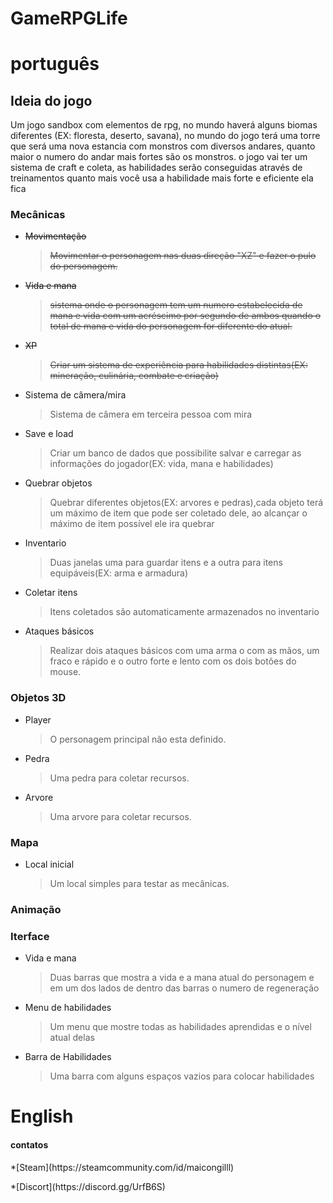 # GameRPGLife

<h1>português</h1>

<h2>Ideia do jogo</h2>
<p>Um jogo sandbox com elementos de rpg, no mundo haverá alguns biomas diferentes (EX: floresta, deserto, savana), no mundo do jogo terá uma torre que será uma nova estancia com monstros com diversos andares, quanto maior o numero do andar mais fortes são os monstros. o jogo vai ter um sistema de craft e coleta, as habilidades serão conseguidas através de treinamentos quanto mais você usa a habilidade mais forte e eficiente ela fica</p>

<h3>Mecânicas</h3>
<ul>
  <strike><li>Movimentação</li>
  <blockquote>Movimentar o personagem nas duas direção "XZ" e fazer o pulo do personagem.</blockquote></strike>
  <strike><li>Vida e mana</li>
  <blockquote>sistema onde o personagem tem um numero estabelecida de mana e vida com um acréscimo por segundo de ambos quando o total de mana e vida do personagem for diferente do atual.</blockquote></strike>
  <strike><li>XP</li>
  <blockquote>Criar um sistema de experiência para habilidades distintas(EX: mineração, culinária, combate e criação)</blockquote></strike>
  <li>Sistema de câmera/mira</li>
  <blockquote>Sistema de câmera em terceira pessoa com mira</blockquote>
  <li>Save e load</li>
  <blockquote>Criar um banco de dados que possibilite salvar e carregar as informações do jogador(EX: vida, mana e habilidades)</blockquote>
  <li>Quebrar objetos</li>
  <blockquote>Quebrar diferentes objetos(EX: arvores e pedras),cada objeto terá um máximo de item que pode ser coletado dele, ao alcançar o máximo de item possível ele ira      quebrar</blockquote>
  <li>Inventario</li>
  <blockquote>Duas janelas uma para guardar itens e a outra para itens equipáveis(EX: arma e armadura)</blockquote>
  <li>Coletar itens</li>
  <blockquote>Itens coletados são automaticamente armazenados no inventario</blockquote>
  <li>Ataques básicos</li>
  <blockquote>Realizar dois ataques básicos com uma arma o com as mãos, um fraco e rápido e o outro forte e lento com os dois botões do mouse.</blockquote>
  
</ul>
<h3>Objetos 3D</h3>
<ul>
  <li>Player</li>
  <blockquote>O personagem principal não esta definido.</blockquote>
  <li>Pedra</li>
  <blockquote>Uma pedra para coletar recursos.</blockquote>
  <li>Arvore</li>
  <blockquote>Uma arvore para coletar recursos.</blockquote>
</ul>
<h3>Mapa</h3>
<ul>
  <li>Local inicial</li>
  <blockquote>Um local simples para testar as mecânicas.</blockquote>
</ul>
<h3>Animação</h3>
<h3>Iterface</h3>
<ul>
  <li>Vida e mana</li>
  <blockquote>Duas barras que mostra a vida e a mana atual do personagem e em um dos lados de dentro das barras o numero de regeneração</blockquote>
  <li>Menu de habilidades</li>
  <blockquote>Um menu que mostre todas as habilidades aprendidas e o nível atual delas</blockquote>
  <li>Barra de Habilidades</li>
  <blockquote>Uma barra com alguns espaços vazios para colocar habilidades</blockquote>
</ul>
<h1>English</h1>


<h4>contatos</h4>
<p>*[Steam](https://steamcommunity.com/id/maicongilll)</p>
<p>*[Discort](https://discord.gg/UrfB6S)</p>
